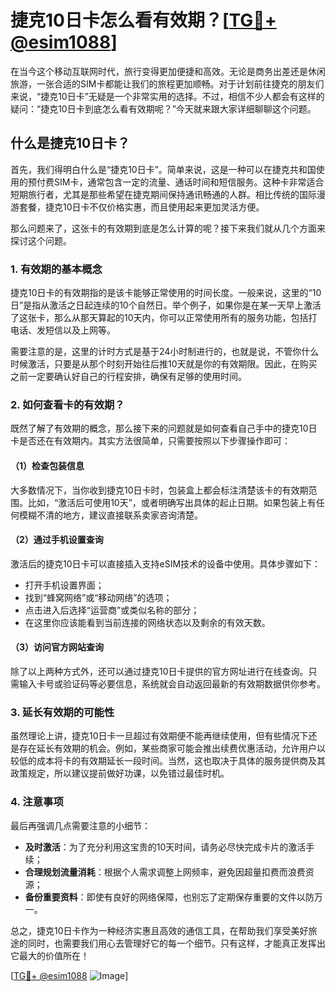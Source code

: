 # 捷克10日卡怎么看有效期？[[TG💪+ @esim1088](https://t.me/s/esim1088)]

在当今这个移动互联网时代，旅行变得更加便捷和高效。无论是商务出差还是休闲旅游，一张合适的SIM卡都能让我们的旅程更加顺畅。对于计划前往捷克的朋友们来说，“捷克10日卡”无疑是一个非常实用的选择。不过，相信不少人都会有这样的疑问：“捷克10日卡到底怎么看有效期呢？”今天就来跟大家详细聊聊这个问题。

## 什么是捷克10日卡？

首先，我们得明白什么是“捷克10日卡”。简单来说，这是一种可以在捷克共和国使用的预付费SIM卡，通常包含一定的流量、通话时间和短信服务。这种卡非常适合短期旅行者，尤其是那些希望在捷克期间保持通讯畅通的人群。相比传统的国际漫游套餐，捷克10日卡不仅价格实惠，而且使用起来更加灵活方便。

那么问题来了，这张卡的有效期到底是怎么计算的呢？接下来我们就从几个方面来探讨这个问题。

### 1. 有效期的基本概念

捷克10日卡的有效期指的是该卡能够正常使用的时间长度。一般来说，这里的“10日”是指从激活之日起连续的10个自然日。举个例子，如果你是在某一天早上激活了这张卡，那么从那天算起的10天内，你可以正常使用所有的服务功能，包括打电话、发短信以及上网等。

需要注意的是，这里的计时方式是基于24小时制进行的，也就是说，不管你什么时候激活，只要是从那个时刻开始往后推10天就是你的有效期限。因此，在购买之前一定要确认好自己的行程安排，确保有足够的使用时间。

### 2. 如何查看卡的有效期？

既然了解了有效期的概念，那么接下来的问题就是如何查看自己手中的捷克10日卡是否还在有效期内。其实方法很简单，只需要按照以下步骤操作即可：

#### （1）检查包装信息
大多数情况下，当你收到捷克10日卡时，包装盒上都会标注清楚该卡的有效期范围。比如，“激活后可使用10天”，或者明确写出具体的起止日期。如果包装上有任何模糊不清的地方，建议直接联系卖家咨询清楚。

#### （2）通过手机设置查询
激活后的捷克10日卡可以直接插入支持eSIM技术的设备中使用。具体步骤如下：
- 打开手机设置界面；
- 找到“蜂窝网络”或“移动网络”的选项；
- 点击进入后选择“运营商”或类似名称的部分；
- 在这里你应该能看到当前连接的网络状态以及剩余的有效天数。

#### （3）访问官方网站查询
除了以上两种方式外，还可以通过捷克10日卡提供的官方网址进行在线查询。只需输入卡号或验证码等必要信息，系统就会自动返回最新的有效期数据供你参考。

### 3. 延长有效期的可能性

虽然理论上讲，捷克10日卡一旦超过有效期便不能再继续使用，但有些情况下还是存在延长有效期的机会。例如，某些商家可能会推出续费优惠活动，允许用户以较低的成本将卡的有效期延长一段时间。当然，这也取决于具体的服务提供商及其政策规定，所以建议提前做好功课，以免错过最佳时机。

### 4. 注意事项

最后再强调几点需要注意的小细节：
- **及时激活**：为了充分利用这宝贵的10天时间，请务必尽快完成卡片的激活手续；
- **合理规划流量消耗**：根据个人需求调整上网频率，避免因超量扣费而浪费资源；
- **备份重要资料**：即使有良好的网络保障，也别忘了定期保存重要的文件以防万一。

总之，捷克10日卡作为一种经济实惠且高效的通信工具，在帮助我们享受美好旅途的同时，也需要我们用心去管理好它的每一个细节。只有这样，才能真正发挥出它最大的价值所在！

[[TG💪+ @esim1088](https://t.me/s/esim1088) ![Image](https://i.postimg.cc/4NQfJmqS/Snipaste-2025-05-13-00-14-12.png)]